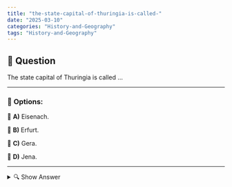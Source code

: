 ```yaml
---
title: "the-state-capital-of-thuringia-is-called-"
date: "2025-03-10"
categories: "History-and-Geography"
tags: "History-and-Geography"
---
```


## 📌 **Question**

The state capital of Thuringia is called ...



---

### 📝 **Options:**

🔘 **A)** Eisenach.

🔘 **B)** Erfurt.

🔘 **C)** Gera.

🔘 **D)** Jena.

---

<details>
  <summary>🔍 Show Answer</summary>

  <p>
💡  <b>Correct Answer:</b>  b
  </p>
  <p>
    📖<b>Explanation:</b>
    Thuringia, also known as the "Green Heart of Germany", is one of the 16 federal states in the middle of Germany. It is characterized by a rich history, cultural sights and impressive natural landscapes such as the Thuringian Forest. Thuringia is home to several major cities, including Erfurt, Jena, Gera, and Eisenach, each with its own cultural and economic contributions. The capital of a federal state is the central administrative and political center. Understanding this structure helps to find the right answer to the question of the state capital of Thuringia.
  </p>
</details>
